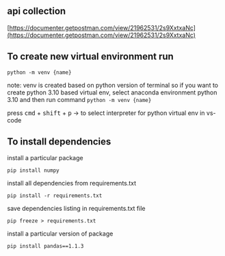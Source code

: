 ## api collection

[https://documenter.getpostman.com/view/21962531/2s9XxtxaNc](https://documenter.getpostman.com/view/21962531/2s9XxtxaNc)

## To create new virtual environment run

`python -m venv {name}`

note: venv is created based on python version of terminal
so if you want to create python 3.10 based virtual env,
select anaconda environment python 3.10 and then run command `python -m venv {name}`

press <kbd>cmd</kbd> + <kbd>shift</kbd> + <kbd>p</kbd> -> to select interpreter for python virtual env in vs-code

## To install dependencies

install a particular package

`pip install numpy`

install all dependencies from requirements.txt

`pip install -r requirements.txt`

save dependencies listing in requirements.txt file

`pip freeze > requirements.txt`

install a particular version of package

`pip install pandas==1.1.3`
